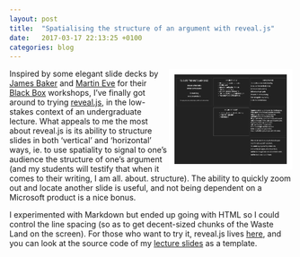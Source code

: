 ```yaml
---
layout: post
title:  "Spatialising the structure of an argument with reveal.js"
date:   2017-03-17 22:13:25 +0100
categories: blog
---
```


<img style="float:right;border:10px solid white" height="160" width="200" src="/reveal-screenshot.png">Inspired by some elegant slide decks by [James Baker](https://cradledincaricature.com/) and [Martin Eve](https://www.martineve.com/) for their [Black Box](http://www.digital.hss.ed.ac.uk/blackbox/) workshops, I’ve finally got around to trying [reveal.js](https://github.com/hakimel/reveal.js/blob/master/README.md), in the low-stakes context of an undergraduate lecture. What appeals to me the most about reveal.js is its ability to structure slides in both ‘vertical’ and ‘horizontal’ ways, ie. to use spatiality to signal to one’s audience the structure of one’s argument (and my students will testify that when it comes to their writing, I am all. about. structure). The ability to quickly zoom out and locate another slide is useful, and not being dependent on a Microsoft product is a nice bonus.

I experimented with Markdown but ended up going with HTML so I could control the line spacing (so as to get decent-sized chunks of the Waste Land on the screen). For those who want to try it, reveal.js lives [here](https://github.com/hakimel/reveal.js), and you can look at the source code of my [lecture slides](http://aelang.net/presentations/slides/WasteLandEL2/#/) as a template.
